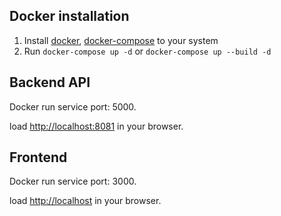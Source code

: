 ## Docker installation
1. Install [docker](https://docs.docker.com/engine/installation/), [docker-compose](https://docs.docker.com/compose/install/) to your system
2. Run ``docker-compose up -d`` or ``docker-compose up --build -d``

## Backend API
Docker run service port: 5000.

load <http://localhost:8081> in your browser.

## Frontend
Docker run service port: 3000.

load <http://localhost> in your browser.
